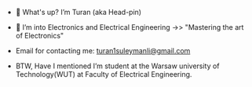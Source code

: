 - 👋 What's up? I’m Turan (aka Head-pin) 
- 👀 I’m into Electronics and Electrical Engineering ->> "Mastering the art of Electronics"
- Email for contacting me: turan1suleymanli@gmail.com

- BTW, Have I mentioned I’m student at the Warsaw university of Technology(WUT) at Faculty of Electrical Engineering.
